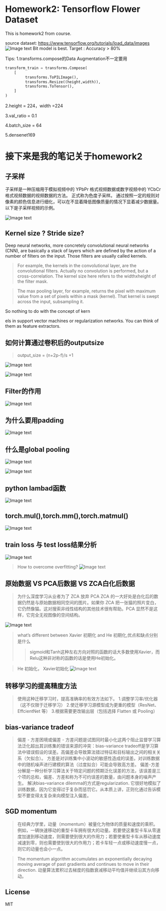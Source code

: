 # Homework2: Tensorflow Flower Dataset
This is homework2 from course.

source dataset: https://www.tensorflow.org/tutorials/load_data/images
![Image text](https://github.com/Leozyc-waseda/DeepLearning_Course_Homework/blob/main/picture/BIt.png)
Bit model is best.
Target : Accuracy > 80%

Tips:
1.transforms.compose的Data Augmentation不一定要用
```python
transform_train = transforms.Compose(
    [
         transforms.ToPILImage(),
         transforms.Resize((height,width)), 
         transforms.ToTensor(),
    ]
)
```


2.height = 224，width =224

3.val_ratio = 0.1

4.batch_size = 64

5.densenet169

# 接下来是我的笔记关于homework2

## 子采样

子采样是一种压缩用于模拟视频中的 YPbPr 格式视频数据或数字视频中的 YCbCr 格式视频数据的视频数据的方法。 正式称为色度子采样。 通过按照一定的规则对像素的颜色信息进行细化，可以在不显着降低图像质量的情况下显着减少数据量。 以下是子采样视频的示例。

![Image text](https://github.com/Leozyc-waseda/DeepLearning_Course_Homework/blob/main/picture/zicaiyang.png)

## Kernel size ? Stride size?
Deep neural networks, more concretely convolutional neural networks (CNN), are basically a stack of layers which are defined by the action of a number of filters on the input. Those filters are usually called kernels.

> For example, the kernels in the convolutional layer, are the convolutional filters. Actually no convolution is performed, but a cross-correlation. The kernel size here refers to the widthxheight of the filter mask.

>The max pooling layer, for example, returns the pixel with maximum value from a set of pixels within a mask (kernel). That kernel is swept across the input, subsampling it.

So nothing to do with the concept of kern

els in support vector machines or regularization networks. You can think of them as feature extractors.

## 如何计算通过卷积后的outputsize
> output_size = (n+2p-f)/s +1 

![Image text](https://github.com/Leozyc-waseda/DeepLearning_Course_Homework/blob/main/picture/convout.png)

![Image text](https://github.com/Leozyc-waseda/DeepLearning_Course_Homework/blob/main/picture/maxpool_output.png)

## Filter的作用
![Image text](https://github.com/Leozyc-waseda/DeepLearning_Course_Homework/blob/main/picture/filter.png)

## 为什么要用padding
![Image text](https://github.com/Leozyc-waseda/DeepLearning_Course_Homework/blob/main/picture/whypadding.png)

## 什么是global pooling
![Image text](https://github.com/Leozyc-waseda/DeepLearning_Course_Homework/blob/main/picture/global_pooling.png)

![Image text](https://github.com/Leozyc-waseda/DeepLearning_Course_Homework/blob/main/picture/global_pooling1.png)

## python lambad函数
![Image text](https://github.com/Leozyc-waseda/DeepLearning_Course_Homework/blob/main/picture/lambda.png)

## torch.mul(),torch.mm(),torch.matmul()
![Image text](https://github.com/Leozyc-waseda/DeepLearning_Course_Homework/blob/main/picture/mul.png)

## train loss 与 test loss结果分析
![Image text](https://github.com/Leozyc-waseda/DeepLearning_Course_Homework/blob/main/picture/train_loss.png)

>How to overcome overfitting?
![Image text](https://github.com/Leozyc-waseda/DeepLearning_Course_Homework/blob/main/picture/overcome_overfitting.png)

## 原始数据 VS PCA后数据 VS ZCA白化后数据
>为什么深度学习从业者为了 ZCA 放弃 PCA
ZCA 的一大好处是白化后的数据仍然是与原始数据相同空间的图片。如果你 ZCA 把一张猫的照片变白，它仍然像猫。这对搜索非线性结构的其他技术很有帮助。PCA 显然不是这样，它完全无视图像的空间结构。

![Image text](https://github.com/Leozyc-waseda/DeepLearning_Course_Homework/blob/main/picture/pca_zca.png)

> what’s different between Xavier 初期化 and He 初期化,优点和缺点分别是什么
>>	sigmoid和Tanh这种左右方向对照的函数的话大多数使用Xavier，而Relu这种非对称的函数的话是使用He初始化。

> He 初始化， Xavier初始化
![Image text](https://github.com/Leozyc-waseda/DeepLearning_Course_Homework/blob/main/picture/He_Xavier.png)

## 转移学习的提高精度方法

> 使用这种迁移学习时，提高准确率的有效方法如下。 
> 1.调整学习率/优化器（这不仅限于迁移学习） 
> 2.使迁移学习源模型成为更重的模型（ResNet、EffcientNet 等） 
> 3.根据需要更改输出层（包括选择 Flatten 或 Pooling）

## bias-variance tradeof
> 偏差 - 方差困境或偏差 - 方差问题是试图同时最小化这两个阻止监督学习算法泛化超出其训练集的错误来源的冲突：bias-variance tradeoff是学习算法中错误假设的误差。高偏差会导致算法错过特征和目标输出之间的相关关系（欠拟合）。
 方差是对训练集中小波动的敏感性造成的误差。对训练数据中的随机噪声进行建模的算法（过度拟合）可能会导致高方差。 
偏差-方差分解是一种分析学习算法关于特定问题的预期泛化误差的方法，该误差是三个项的总和，偏差、方差和称为不可约误差的数量，由问题本身的噪声产生。
解决bias–variance dilemma的方式是regularization.
它很好地模拟了训练数据，因为它变得过于复杂而惩罚它。从本质上讲，正则化通过告诉模型不要变得太复杂来向模型注入偏差。

## SGD momentum 
> 在经典力学里，动量（momentum）被量化为物体的质量和速度的乘积。例如，一辆快速移动的重型卡车拥有很大的动量。若要使这重型卡车从零速度加速到移动速度，则需要使到很大的作用力；若要使重型卡车从移动速度减速到零，则也需要使到很大的作用力；若卡车轻一点或移动速度慢一点，则它的动量也会小一点。

> The momentum algorithm accumulates an exponentially decaying moving average of past gradients and continues to move in their direction.
动量算法累积过去梯度的指数衰减移动平均值并继续沿其方向移动。

## License

MIT



